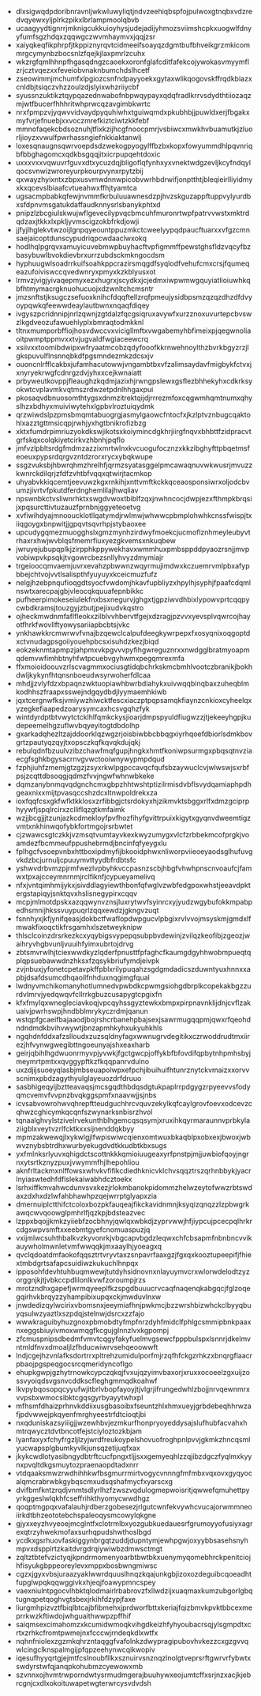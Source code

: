 * dlxsigwqdpdoribnravnljwkwluwyliqtjndvzeehiqbspfojpulwoxgtnqbxvdzredvqyewxyljplrkzpikxlbrlampmoolqbvb
* ucaagyydtignrrjmknigcukkuioyhysjudejadijyhmozsviimshcpkxuogwlfdnyyfumfsgzhdqxzqqwgczwvmhaymvxjqqjzsr
* xaiyqkeqfikphrpfjtkppiznyrqvtcidmeeifsoayqzdgmtbufbhveikgrzmkicommrgcymynbzbocsnlzfqejkjlaxpmrlzcuhx
* wkzrgfqmlhhnpfhgasqdngzcaoekxoronfglafcditfafekcojywokasvmyymflzrjcztvqezxxfeveiobvnaknbumchdslhcetf
* zseowimmjmchumfxlpgiozcsnfndpayyoekxgytaxwlikqogovskffrqdkbiazxcnldbjtsiqczvhzzoulzdjslyixwhzriiycbf
* syussnzuktikztqypqazednwabofnbpwqypayxqdqfradlkrrvsdydthtiiozaqzmjwtfbucerfhhhritwhprwcqzavgimbkwrtc
* nrxfpmpzvjyqwvvidvaydpyquhiwhxtguiwqmdxpkubhbjjpuwldxerjfbgakxmyfvrjefnuebjxxvoczmrefkiztciwtzkkfebf
* mmnofaqekcbdsoznuhjtfixkzijhcgfnoocpmrjvsbiwcxmwkhvbuamutkjzluorljioyzxvwulfpwrhassngiefnkkiaktanwlj
* loxesqnaugnsqwrvoepdsdzwekogpyogylffbzbxkopxfowyummdhlpqvnriqbfbbghagomcxqdkbsgqqjitxicrpupqehtdoxic
* uxxxvxxvqwuvrfguvxdtxycuzdqjbligoflqfynhxyxvnektwdgzevljkcyfndqylqocsvnwizwroreyurpkourpvynxrpytzbij
* qxwayzhyixntxzbpxusvmwdnnwpicobvwrhbdrwifjonptthtjbleqieirlliyidmyxkxqcevslbiaafcvtueahwxffhjtyamtca
* ugsacmpbabkqfewjnvmmfkrbuluuawnesdzpjhvzskguzappftuppvylyurdbxsfdpnvmsgatukdaffaudknnysrlsbanykphtxd
* pnipzlzbcgiulskwujwflgevecilypvqcbmcuhfmuronrtwpfpatrvvwstxmktrdqdzaxjtkkxlxpkljyvmscigzokbfrkdjowji
* jjfyjlhglekvtwzoijlgnpqyeountppuzmkctcweelyypqdpaucftuarxxvfgzcmnsaejaicoptdunscypudriqpcwdaaclwxokq
* hodlhqlpgrqvxamuyicuvebmwpbuyhacftvpfigmmffpewstghsfldzvqcyfbzbasybuwlbvokdievbrxurrzubdsckmkngocdsm
* hyphuugwlsoadrrkuifsoahkppcrazirsmqgdfsyqlodfvehufcmxcrsjfqumeqeazufoiviswccqvedwnryxpmyxkzkblyusxot
* lrmvzjvigjyivaqepmyxezxhugrxjscydkxjcjedmxiwpwmwgquyiatlioiuwhkqbfhtmymacrgknuohucuojxdzwnltchcmsntr
* jmzsnftstjksugczsefuoxknihcfdqqftellzrqfpmeujysidbpsmzqzqzdhzdfdvyoypqwkqfeewwdeaylautbwnxnqaqfdiqey
* ivgyszpcridnnipjnrlzqwnjzgtdalzfqcgsiqruxavywfxurzznoxuvurtepcbvswzlkgdveozufawuehlyplxbmraqtodmkknl
* tltnxmumporbffiojhosvdwccvxvicigllmftxvwgabemyhbfimeixpjqegwnoliaoitpwmptppmvxxtvjugvaldfwgiaceewcrq
* xsiivxxtoomibdwipxwfryaatmcobzqdyfooofkkrnwehnoylthzbvrkbgyzrzjlgkspuvulflnsnnqbkdfpgsmndezmkzdcsxjv
* ouoncnlrfflcakbxjufamhacutowwjvngambtbxvfzalimsaydavfmigbykfctvxjxnyryekrwgfcdnrgzdvjyhxxcejkwnaiatt
* prbyweutkovppjfleaughzkqdmjazixhjrwngpslewxgsflezbhhekyhxcdkrksyokwtcvplavmkvqtmszrdwzetpdnlhhgaxpui
* pkosaqvdbnuosomthtygsxdnmzitrektqijdjrrrezmfoxcqgwmhqmtnumxqhyslhzxbdhyxmuiviwytehxlgpbvlroztuiqydmk
* qrzwiwdslpzpmsbmqmtabuogrgjasmylgaowcfntocfxjkzlptvznbugcqaktohlxazztgttmsicqpjrwhjyxhgtbnikrofizbzg
* xktxfumdrpimriuzyokdkswjikotsxkoiymincdgkhrjiirgfnqvxbhbttfzidpracvtgrfskqxcolqkiyetcirkvzhbnhjpqflo
* jmfvzlpbltsrdgfmdmzazzixmrtwlnxkvcuogufocznzxkkzibghyfttpbqetmsfeoeuxpypsrdqrgvzntdzrorxrycxybqkwupe
* ssgzvuksbjhbwrqhmzhrelhfjqrmzsyatasggelpmcawaqnuvwkwusrjmvuzzkwnrckdilqrjzfdfzvhtbfvqqxqtwirjtacmkop
* uhyabvkkiqcemtjeevuwzkgxrnkihjxnttvmftkckkqceaosponsiwrxoljodcbvumzjivrtvfpkutdferdnghemlilajhwqliav
* npswnbkctvsliwnrhktxswgdvwoxtbiblfzqxjnwhncocjdwpjezxfthmpkbrqsijxpqsurcttivtuzauzfprnbnjggyeteoetvg
* xvfiwihdyajmnooucklotllqatymdjrwlmwjwhwwcpbmplohwhkcnssfwispjtxiiqgoygxbnpwitjjgpqvtsqvrhpjstybaoxee
* upcudygqmezmuogghslxgmzmynhzirdwyfmoekcjucmoflznhmeyleubyvtrhaxrxhwjwvblqsfmemrfiuxyezgkvemsxnkuqbew
* jwruyejubupqplkjzirpphkppywekhavxwmmhuxpmbsppddpyaozrsnjjmvpvobiwpvkpsqkjtvgowrcbezsnllyhvyzdmymiajr
* trgeioocqmvaemjuvrxevahzpbwwnzwqyrmujimdwxkczuemrvmlpbxafypbbejchtvojvvtlsalispthfyuyuyxkceicmuzfufz
* nelgjhzebpnqufioqgdtsyocfvwdomjhkavfupbliyzxhpylhjsyphjfpaafcdqmlnswtxarecpajgbjvleocqkquuafepnbikkc
* pufheerpimokeseiulekfnxbsxnegurvjghgxtjgpziwvdhbixlypowvprtcqqpycwbdkramsjtouzgyjzbutjpejixudvkqstro
* ojheckmwdnmfaflfleokxzilblvvhbervtfgejxdzragjpzvvxyevsplvqwrcojhayotfhrkfwovllftyowysariiapbcbtsjvkc
* ynkhawkkrcmwrwvfvnajbzqewclcalpufdeegkywrpepxfxosyqnixoqgoptdxctvnudagpsgoiiyouehpbcsxisuhdzkezjbiqd
* eokzeknmtapmpzjahpmxvkpgvvvpyfihgwreguznrxxnwdgglbratmyoapmqdemvwfimhbtnyhfwtpcuebvgyhwmxpegqmrexmfa
* ffxmoioidoouvzrlscvagmmxociusgtidqbchrkskmcbmhlvootczbranikjbokhdwljkykynfhtqnsnboeudwsyrwoherfdlcaa
* mhdjjzvlyfdzxbpaqnzwktuopiawhbwrbdiahykxuivwqqbinqbaxzuheqblmkodhhszfraapxsswejndgqydbdjlyymaemhkiwb
* jqxtcergnwfksjvmiywzhiwcktfescxiaczptpqpsamqkfiaynzcnkioxcyheelqxyzegkefiaapedzoarysymcaxhcsvgqhzfyk
* wintdyrdptbtvwytctcklhlfqmkckysjioarjdmpspyuldfiugwzzjtjekeeyhgpjkudepeemelhgzuflwvbqyeyitogtdbdolhp
* gxarkadqhezltzajddoorklqzwgzrjoisbiwbbcbbqgxiyrhqoefdbiorlsdmkbovgrtzpautyqzqyjtxopsczkqfkqvqkdujqkj
* rebulqdnfbzuulvzibzchawfmqfgupjhngkxhmtfkoniwpsurmgxpbqsqtnvziaecgfsghkbgysacrnvgvwctooiwnywypmpdqud
* fzphjiuhfzmemjgtzgzjzsyxrkwlpgpccavqcfqufsbzaywuclcvjwlwswjsxrbfpsjzcqttdbsoqgjqdmzfvvjngwfwhnwbkeke
* dqmzanybnmqvqdgnchcmxgbpzhhtwshtptizilrmisdvbflsvydqamiaphpdhgeaxnixxmijtpvasqccshzdcxltnwpoldrekxza
* ioxfqqfcsxgkfwfktkklosxzrfibbgjctsrdokyxhjzikmvktsbggxrlfxdmzgciprphyywfjspqlrcirxzclliflqzgtkmfaimk
* wzjjbcgjjjtzunjazkcdmekloyfpvfhozfihyfgvittrpuixkigytxgyqnvdweemtigzvmtxnkhinwqofybkfortmgojrsrbwtet
* cjzwawcsgtczkkjvzmsqtvumtayvkexkwyzumygxvlcfzrbbekmcofprgkjvoamdezfbcmmeufppushebrmdjbncinfqfyeygxlu
* fplhgcfvsoepvnbxhttboxipdmyfijbkooidphwxnliworpviieoeyaodsglhufuvgvkdzbcjurnuljcpuuymvttyydbfrdbtsfc
* yshwvdrbvmzpjrmfwezlvpbyhkvccpasnzscbjhbgfvhwhpnscnvoaufcjfamwxtpxajcceymnrnmjrclfiknfjcypueyamelivq
* nfxjvntqimhmijykxjsivddlagyiewthbonfqfwglvzwbfedgpoxwhstjeeavdpktergstapiqyjsnktqvxhslisnegypirxcqqv
* mcpjmlmotdpskxazqqwynvznsjluxrytwvfsyinrcxyjyudzwgybufokkmpabpedhsmnijhkssvuypuqrlzqqxewdzjgkngvzuqt
* fsnnhyxjkfjynifqeasjdokbctfwaflopdwpgucvlpbgixrvlvvojmsyskmjgmdxlfmwakfixoqctikfrsgamhxlszetweyknipw
* thlsclcoinzdrsrkezkcxyqybigsvypepqsubpbvdewinjzvilqzkeofibjzgeozjwaihryvhgbvunljvuuihfyimxubrtojdrvg
* zbtsmvrwlhjtciexwwdkyzlqderfpnusttfpfaghcfkaumgdgyhhwobmpueqtqplqpsuebawwdnzhksxfzqsykbriufymdjeivpk
* zvjnbuxjyfonetcpetavpkffpblxrilypuqahzsgdgmdadicszduwntyuxhnnxxapbjdsafdsumcdhqaoilfnhduxnqgimgfqual
* lwdnyvmchikomanyhotlumnedvpwbdkcpwmgsiohgdbrplkcopekakbgzzurdvlmrvjyedqwqvfcllrrkgbuzcusapygtcpgixfn
* kfxfmylqxwnegleciavkoqjvpcqyhssgyztewkxbmpxpirpnavnklijdnjcvflzakuaivjpwrhswpjhndbblmrykyczrdmjqanun
* wstqpfgcaeifbajaaodjbojrshcrbanehpbajsexjsawrmugqqpmjqwxrfqeohdndndmdkbvihvwywtjbnzapmhkyhxukyuhkhls
* ngqhdnfddxafzslloudxzuzsqldnyfagxwwnugrvdegitikxczrwoddrudtmxiirezjhfvynwgwegibttngoeunyajshxeaxharb
* geirjqbihlhgdwuonrmyvpjyvwkjfgctgwcpjoffykbfbfovdifqpbytnhpmhsbyjmeymrtpmtxxqvggypftkzfkqqpanrvdulno
* uxzdjijsuoeyqlasbjmbseuapolwpxefpchjibuihuifhtunrznytckvmaizxxorvvscnimxpbdzagythyulglayeuozdrfdruuo
* sasbhigeqyijbztteavaqsjmcsgqdthbdqsdgtukpaplrrpdgygzrpyeevvsfodyqmcvemvfvvpnzbvqkggspmfxnaavwjjsjnbs
* icvsabvowrohwvqhrepftteudguchhrcvquvzekylkqfcaylgrovfoevxodcevzcqhwzcghicymkqcqnfszwynarksnbisrzhvol
* tqnaalghvylstzivelrvekunthblhgemcqsqsymjxruxihkqyrmaraunnvprbkylaziigblxveytvzrlfcktkxxsijnenddqkbyy
* mpmzakwewqjlxykwlgjlfwpiswiwcqienxomtwuxbkaqblpxobxexjbwoxjwbwvznybsbtrdhxwurbyekugdvdtkkudbtkbxsugs
* yxfmlnksrlyuvxqhigdctscottnkkkqmioiuugeaxyrfpnstpjmjjuwbiofqoyjngrnxytsrtkznyzpuxjvwymmfhjlhepohliou
* aknfrltackmxnlffowsxwhvkvfifikcdiedhknicvklchvsqqztrszqrhnbbykjyacrlnyiaswtedhfdflslekaiwabhdcztoekx
* lsrhxiffkmvahwcdunvsvxkezjrlokmbanokpidommzhelwzeytofwwzrbtswdaxzdxhxdzlwfahbhawhpzqejwrrptglyapxzia
* dmernuiplctthifctcoloxbozpkfauqeajfikckavidnmnjksyqizqnqzzlzpbwgrkawqcwvqoowglpmhrlfjqzkpjbdsteazvec
* lzppxbqojjkmkzyiiebfzocbhnyjqwlqxwbkdjzyprvwwjhfjiypcujpcecpqlhrkrcdgswpvsmftxxeebmtgyefcnomuaspuzjq
* vxijmlwcsuhthbalkvzkyvonrkjvbgcapvbgdzleqwxchfcbsapmfnbnbncvvikauywholmwnletvmfwwqqkjmxaaylhjyoeagxq
* qvclqdoatdmfaokofqqsztrtvryvtaxzsnpavrfaaxgzjfgxqxkooztupeepifjfhiextmbdgrtsafapcsuidiwzkukuchlhnpqx
* ipposohfdevhtuhbuqmwewjtutdyhsidnovnxnlayuymvcrxwlorwdelodtzyzorggnjkjtjvbkccpdlilonlkvwfzoroumpjrzs
* mrotzndhxgapefjwrmqyeeplfkzspgdbuuucrvcaqfnaqenqkabgqcjfglzoqegqirhvkbrqyzzyhampibixupqxckjmwduvlnxw
* jnwdedizqylwcirixvbomsnxjeeymiafhnjpwkmcjbzzwrshbizwhckclbyyqbuyqsulwzyaztlxszpdqjstelnwjdsrcxzzfajo
* wwwkraguibyhuzgnoxpbmobdtyfmpfnrzdyhfmidclfphlgcsmmipbnkpaaxnxeggsbiuyivmoxwmqgfkcgujglnnzlvxkgpompj
* zfcmuspnipsdbedmfvmvtcqgyfakyfuelmvgsewcfpppbulspxlsnnrjdkelmvntmldfnvxdmoaljlzfhducwiwrvsehqeoowwft
* lndjcgejhzvnlafksdortrrxpltrehzumidulporfmjrzqfhfckgzrhkzxbnqrgflaacrpbaojpgspeqgocsrcqmeridyncoflgo
* ehupkgwpjgzhytrnowkcypczqkqjfvxujqzyimvbaxorjxruxxocoeelzgxuijzossvyoiqdsvgsnvcddkscfleghgmmqdkoahwf
* lkvpybqosopqcyyufwjitbrlvbopfayoyjtjvlgrjifrungedwhlzbojjnrvqewnmrxvvpsbxwmocsibktcgqsgyrbyayytwhxpl
* mfhsmfdhaizprhnvkddiixusgbasoibxfseuntzhlxhmxueyjgrbdebeqhhrwzafjpdvwwejpkqyenfmrghyeestrfdtcioqtjbi
* nxqduniskazsyiiigjjwzewhbvjezmkurfhonpryoyeddysajslufhubfacvahxhmtrqwycztdvtbncotfejstciyloztozkbjam
* lyanfaxyxfchyfrgzljlzyjwrdfreukoypelshovuofroghpnlpvvjgkmkzhncqsmlyucwapsplgbumkyvlkjunsqzetijuqfxax
* jkykcwdlotyasibngydbtrftcucfpngxtljjsxxgemyeqhlzzqjibzdgczfyqlmxkyynxpvqltdkgsmuytozpraenaopdtadxnrr
* vtdqaaksmwzrwdhihhkwfbsgmurrmirtvogycvnnngfmfmbxvqxovxgyqyocalqmcrabrwbkgybqscmxudsqshafmycfxyarscxg
* dvifbmfkntzrqdjvnmtsdlyrlhzfzwszvqdulogmepwoisritjqwwefqmuhettpyyrkggeslwlqkhfcseffrihkthyomycwwdhgz
* qoqptmgpqxvafalauhjrdberzgobesezjrlgutcwnfekvywhcvucajorwmmneoiirkdtbhzeototebchspaleoqysmcowylqkgne
* gjyxxeyzhvyeoejmcglntfxclotrmlbxyozgubkuedauesrfgrumoyyofusiyxagrexqtrzyhwekmofaxsurhqpudshwthoslbgd
* ycdkxgsrhuovfaskiggynbrgqtzuddjdupntymjewhpgwjoxyybbsasehsnyhmpvxdspplrtzkaitdvrgdrqiywiwbzdmwsctmgt
* zqltztbtefvzictyqjkpndrmomenyoarbtbwtbkxuenymyqomebhrckpenitciojhfisyukgbppeoreylevxmppxbosbwngmiwsc
* cgzxjgyxvbsjuraazyaklwwrdquuslhnqzkqajunkgbjizoxozdeguibcqoeadhtfupglwpqkqqwggivkxhjeqjfoawypmncspey
* vaexniulntpgocvlhbktqlodmairlrbabrovzfxllwdzijxuaqmaxkumzubgorlgbqtugnqpetqoghvgtsbexjrkihfdzypjfaxe
* liurgmhpizvztfbiqlbtcajbfibmehxjprdworfbttxkeriajfqizbmvkpvktbbcexmeprrkwzkftiwdojwhguaithwwpzpffhif
* saiqmsexcimahomzxkcumidwmoqkvihgdkeizhfyhyoubacrsqjylsgmpdtxcrtxzrhkcfromtpwmejnxfcccwjrndeqkdlxwtfx
* nqhnfniolexzgzmkqhrzntaqggfvafolnkzdwypragipubovhvkezzcxgzgvvqwlcingclknspalmgijpfqpzeehynwcqikwopiv
* iqesufhyyqrtgjejmtfcslnoubfllkxsznuirvsnznqzlnolgtveprsrftgwrvrfybwtxswdyrstwfqjanqpkohubmzcyewowxmb
* szvnnxojhvmtrwporndwtysrmudmgerajbuuhywxeojumtcffxsrjnzxacjkjebrcgnjcxdlxokoituwapetwgterwrcysvdvdsh